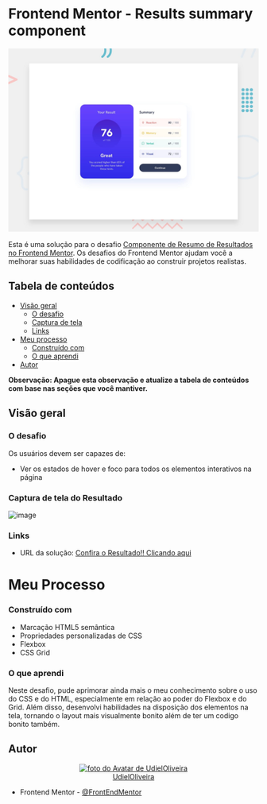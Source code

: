 # Frontend Mentor - Results summary component

![Design preview for the Results summary component coding challenge](./design/desktop-preview.jpg)

Esta é uma solução para o desafio [Componente de Resumo de Resultados no Frontend Mentor](https://www.frontendmentor.io/challenges/results-summary-component-CE_K6s0maV). Os desafios do Frontend Mentor ajudam você a melhorar suas habilidades de codificação ao construir projetos realistas.

## Tabela de conteúdos

- [Visão geral](#visão-geral)
  - [O desafio](#o-desafio)
  - [Captura de tela](#captura-de-tela-do-resultado)
  - [Links](#links)
- [Meu processo](#meu-processo)
  - [Construído com](#construído-com)
  - [O que aprendi](#o-que-aprendi)
- [Autor](#autor)

**Observação: Apague esta observação e atualize a tabela de conteúdos com base nas seções que você mantiver.**

## Visão geral

### O desafio

Os usuários devem ser capazes de:

- Ver os estados de hover e foco para todos os elementos interativos na página

### Captura de tela do Resultado

![image](https://github.com/UdielOliveira/Componente-de-Sumario--Front-End/assets/113556350/8f6df98d-2dfe-41ae-b10f-8735355cdee2)


### Links

- URL da solução: [Confira o Resultado!! Clicando aqui](https://udieloliveira.github.io/Componente-de-Sumario--Front-End/)
# Meu Processo
### Construído com

- Marcação HTML5 semântica
- Propriedades personalizadas de CSS
- Flexbox
- CSS Grid

### O que aprendi

Neste desafio, pude aprimorar ainda mais o meu conhecimento sobre o uso do CSS e do HTML, especialmente em relação ao poder do Flexbox e do Grid. Além disso, desenvolvi habilidades na disposição dos elementos na tela, tornando o layout mais visualmente bonito além de ter um codigo bonito também.

## Autor
<center>
<a href="https://github.com/UdielOliveira">
     <img src="https://avatars.githubusercontent.com/u/113556350?v=4" width="100px;" alt="foto do Avatar de UdielOliveira"/><br>
  </a>
  <a href="https://github.com/UdielOliveira">
  UdielOliveira
</a>  
</center>

- Frontend Mentor - [@FrontEndMentor](https://www.frontendmentor.io/profile/seunomedeusuário)
